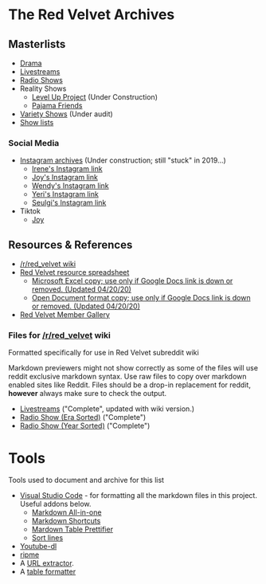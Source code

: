 # **The Red Velvet Archives**

## **Masterlists**
* [Drama](./drama.md)
* [Livestreams](./livestreams.md)
* [Radio Shows](./radio_shows.md)
* Reality Shows
  * [Level Up Project](./shows/level-up-project.md) (Under Construction)
  * [Pajama Friends](./shows/pajama-friends.md)
* [Variety Shows](./variety_shows.md) (Under audit)
* [Show lists](./shows/readme.md)

### Social Media
* [Instagram archives](./instagram_archives/README.md) (Under construction; still "stuck" in 2019...)
  * [Irene's Instagram link](https://www.instagram.com/renebaebae/)
  * [Joy's Instagram link](https://www.instagram.com/_imyour_joy/)
  * [Wendy's Instagram link](https://www.instagram.com/todayis_wendy/)
  * [Yeri's Instagram link](https://www.instagram.com/yerimiese/)
  * [Seulgi's Instagram link](https://www.instagram.com/hi_sseulgi/)
* Tiktok
  * [Joy](https://www.tiktok.com/@__imyour_joy)

## **Resources & References**
* [/r/red_velvet wiki][rvwiki]
* [Red Velvet resource spreadsheet][ref0]
  * [Microsoft Excel copy; use only if Google Docs link is down or removed. \(Updated 04/20/20\)][ref0_xlsx]
  * [Open Document format copy; use only if Google Docs link is down or removed. \(Updated 04/20/20\)][ref0_ods]
* [Red Velvet Member Gallery][member_gallery]

### Files for [/r/red_velvet][rvwiki] wiki
Formatted specifically for use in Red Velvet subreddit wiki

Markdown previewers might not show correctly as some of the files will use reddit exclusive markdown syntax. Use raw files to copy over markdown enabled sites like Reddit. Files should be a drop-in replacement for reddit, **however** always make sure to check the output.

* [Livestreams](./red_velvet_wiki/red_velvet_wiki_livestream.md) ("Complete", updated with wiki version.)
* [Radio Show \(Era Sorted\)](./red_velvet_wiki/red_velvet_wiki_radio_era_sort.md) ("Complete")
* [Radio Show \(Year Sorted\)](./red_velvet_wiki/red_velvet_wiki_radio_year_sort.md) ("Complete")

# **Tools**
Tools used to document and archive for this list

* [Visual Studio Code](https://code.visualstudio.com/) - for formatting all the markdown files in this project. Useful addons below.
  * [Markdown All-in-one](https://marketplace.visualstudio.com/items?itemName=yzhang.markdown-all-in-one)
  * [Markdown Shortcuts](https://marketplace.visualstudio.com/items?itemName=mdickin.markdown-shortcuts)
  * [Mardown Table Prettifier](https://marketplace.visualstudio.com/items?itemName=darkriszty.markdown-table-prettify)
  * [Sort lines](https://marketplace.visualstudio.com/items?itemName=Tyriar.sort-lines)
* [Youtube-dl](https://github.com/ytdl-org/youtube-dl)
* [ripme](https://github.com/RipMeApp/ripme)
* A [URL extractor](https://www.browserling.com/tools/extract-urls).
* A [table formatter](https://tableconvert.com/)

[member_gallery]:https://docs.google.com/spreadsheets/d/1ZJw_TcUnMVDfcYo6SRssM-zCmFUiUAM2XfCLl6oj5rc/edit#gid=1410958904
[ref0_ods]:./res/Red_Velvet_Resources_0420.ods
[ref0_xlsx]:./res/Red_Velvet_Resources_0420.xlsx
[ref0]:https://docs.google.com/spreadsheets/d/1FKsk1QwLYHNqeW9l0Y9jFCacWe6KkPj9QMgcKt4ZaTQ/edit#gid=0
[rvwiki]: https://www.reddit.com/r/red_velvet/wiki/index
